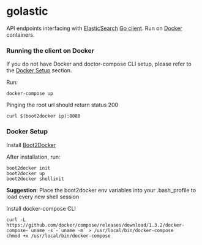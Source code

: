 # golastic

API endpoints interfacing with [ElasticSearch](https://www.elastic.co/products/elasticsearch) [Go client](https://github.com/belogik/goes). Run on [Docker](https://www.docker.com/) containers.

### Running the client on Docker

If you do not have Docker and doctor-compose CLI setup, please refer to the [Docker Setup](#docker-setup) section.

Run:

```
docker-compose up
```

Pinging the root url should return status 200
```
curl $(boot2docker ip):8080
```

### Docker Setup

Install [Boot2Docker](https://github.com/boot2docker/osx-installer/releases/download/v1.7.1/Boot2Docker-1.7.1.pkg)
  
After installation, run:

```
boot2docker init
boot2docker up
boot2docker shellinit
```

<b>Suggestion</b>: Place the boot2docker env variables into your .bash_profile to load every new shell session
    
Install docker-compose CLI
 
```
curl -L https://github.com/docker/compose/releases/download/1.3.2/docker-compose-`uname -s`-`uname -m` > /usr/local/bin/docker-compose
chmod +x /usr/local/bin/docker-compose
```
 
